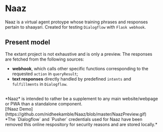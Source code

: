 # Naaz
Naaz is a virtual agent protoype whose training phrases and responses pertain to shaayari. Created for testing `Dialogflow` with `Flask webhook`.

## Present model
The extant project is not exhaustive and is only a preview. The responses are fetched from the following sources:
* **webhook**, which calls other specific functions corresponding to the requested `action` in `queryResult`;
* **text responses** directly handled by predefined `intents` and `fulfillments` in `Dialogflow`.
<br>
*Naaz* is intended to rather be a supplement to any main website/webpage or PWA than a standalone component. <br>
 [!Naaz Demo](https://github.com/nidheekamble/Naaz/blob/master/NaazPreview.gif)
 <br>
*The `Dialogflow` and `Pusher` credentials used for Naaz have been removed this online respository for security reasons and are stored locally.*
